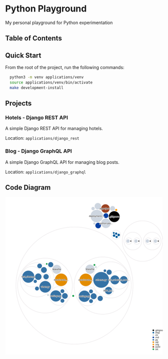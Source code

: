 # Python Playground

My personal playground for Python experimentation

## Table of Contents

## Quick Start

From the root of the project, run the following commands:

```bash
  python3 -m venv applications/venv
  source applications/venv/bin/activate
  make development-install
```

## Projects

### Hotels - Django REST API

A simple Django REST API for managing hotels.

Location: `applications/django_rest`

### Blog - Django GraphQL API

A simple Django GraphQL API for managing blog posts.

Location: `applications/django_graphql`

## Code Diagram

![Visualization of the codebase](./diagram.svg)
